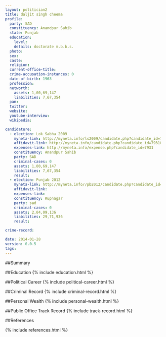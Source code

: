 ```yaml
---
layout: politician2
title: daljit singh cheema
profile: 
  party: SAD
  constituency: Anandpur Sahib
  state: Punjab
  education: 
    level: 
    details: doctorate m.b.b.s.
  photo: 
  sex: 
  caste: 
  religion: 
  current-office-title: 
  crime-accusation-instances: 0
  date-of-birth: 1963
  profession: 
  networth: 
    assets: 1,00,69,147
    liabilities: 7,67,354
  pan: 
  twitter: 
  website: 
  youtube-interview: 
  wikipedia: 

candidature: 
  - election: Lok Sabha 2009
    myneta-link: http://myneta.info/ls2009/candidate.php?candidate_id=7931
    affidavit-link: http://myneta.info/candidate.php?candidate_id=7931&scan=original
    expenses-link: http://myneta.info/expense.php?candidate_id=7931
    constituency: Anandpur Sahib 
    party: SAD
    criminal-cases: 0
    assets: 1,00,69,147
    liabilities: 7,67,354
    result:  
  - election: Punjab 2012
    myneta-link: http://myneta.info//pb2012/candidate.php?candidate_id=185
    affidavit-link: 
    expenses-link: 
    constituency: Rupnagar 
    party: sad
    criminal-cases: 0
    assets: 2,04,09,136
    liabilities: 29,71,936
    result:  

crime-record: 

date: 2014-01-28
version: 0.0.5
tags: 
---
```

##Summary


##Education
{% include education.html %}


##Political Career
{% include political-career.html %}


##Criminal Record
{% include criminal-record.html %}


##Personal Wealth
{% include personal-wealth.html %}


##Public Office Track Record
{% include track-record.html %}


##References


{% include references.html %}